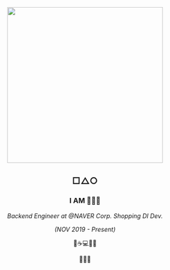 
<div align="center">

<img  width=360 src="https://user-images.githubusercontent.com/26691216/101163952-c17af100-3677-11eb-8548-f4c6dcfdbd32.JPG"/>


## □△○

### I AM 👩🏻‍💻

*Backend Engineer at @NAVER Corp. Shopping DI Dev.*

*(NOV 2019 - Present)*

🌙☕️💻🐢📒

🖤🍺🎨

</div>

<!--
**minSW/minSW** is a ✨ _special_ ✨ repository because its `README.md` (this file) appears on your GitHub profile.

Here are some ideas to get you started:

- 🔭 I’m currently working on ...
- 🌱 I’m currently learning ...
- 👯 I’m looking to collaborate on ...
- 🤔 I’m looking for help with ...
- 💬 Ask me about ...
- 📫 How to reach me: ...
- 😄 Pronouns: ...
- ⚡ Fun fact: ...
-->
